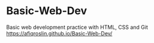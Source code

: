 # Basic-Web-Dev
Basic web development practice with HTML, CSS and Git
https://afiqroslin.github.io/Basic-Web-Dev/
